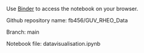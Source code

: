 Use [Binder](https://mybinder.org/) to access the notebook on your browser.

Github repository name: fb456/GUV_RHEO_Data

Branch: main

Notebook file: datavisualisation.ipynb
